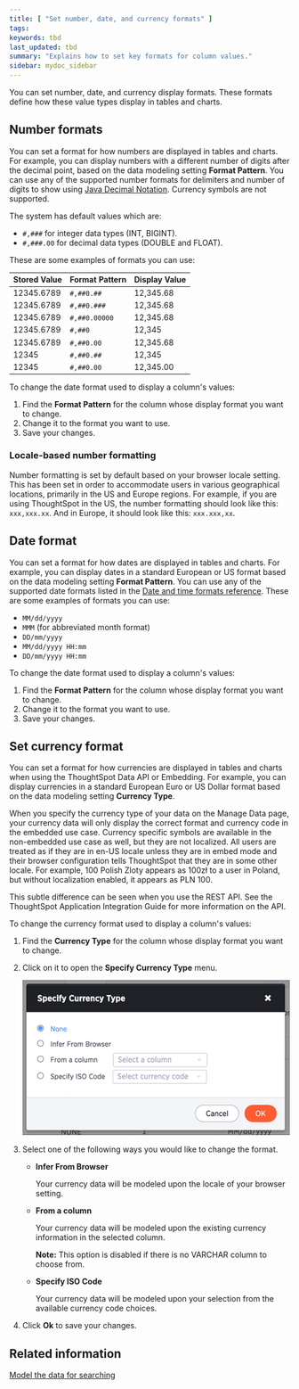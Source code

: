 ```yaml
---
title: [ "Set number, date, and currency formats" ]
tags:
keywords: tbd
last_updated: tbd
summary: "Explains how to set key formats for column values."
sidebar: mydoc_sidebar
---
```

You can set number, date, and currency display formats. These formats define how these value types display in tables and charts.


## Number formats

You can set a format for how numbers are displayed in tables and charts. For example, you can display numbers with a different number of digits after the decimal point, based on the data modeling setting **Format Pattern**. You can use any of the supported number formats for delimiters and number of digits to show using [Java Decimal Notation](http://docs.oracle.com/javase/7/docs/api/java/text/DecimalFormat.html). Currency symbols are not supported.

The system has default values which are:

-   `#,###` for integer data types (INT, BIGINT).
-   `#,###.00` for decimal data types (DOUBLE and FLOAT).

These are some examples of formats you can use:

|Stored Value|Format Pattern|Display Value|
|------------|--------------|-------------|
|12345.6789|`#,##0.##`|12,345.68|
|12345.6789|`#,##0.###`|12,345.68|
|12345.6789|`#,##0.00000`|12,345.68|
|12345.6789|`#,##0`|12,345|
|12345.6789|`#,##0.00`|12,345.68|
|12345|`#,##0.##`|12,345|
|12345|`#,##0.00`|12,345.00|

To change the date format used to display a column's values:

1. Find the **Format Pattern** for the column whose display format you want to change.
2. Change it to the format you want to use.
3. Save your changes.

### Locale-based number formatting

Number formatting is set by default based on your browser locale setting. This has been set in order to accommodate users in various geographical locations, primarily in the US and Europe regions. For example, if you are using ThoughtSpot in the US, the number formatting should look like this: `xxx,xxx.xx`. And in Europe, it should look like this: `xxx.xxx,xx`.


## Date format

You can set a format for how dates are displayed in tables and charts. For example, you can display dates in a standard European or US format based on the data modeling setting **Format Pattern**. You can use any of the supported date formats listed in the [Date and time formats reference](../reference/date_formats_for_loading.html#). These are some examples of formats you can use:

-   `MM/dd/yyyy`
-   `MMM` (for abbreviated month format)
-   `DD/mm/yyyy`
-   `MM/dd/yyyy HH:mm`
-   `DD/mm/yyyy HH:mm`

To change the date format used to display a column's values:

1.   Find the **Format Pattern** for the column whose display format you want to change.
2.   Change it to the format you want to use.
3.   Save your changes.

## Set currency format

You can set a format for how currencies are displayed in tables and charts when using the ThoughtSpot Data API or Embedding. For example, you can display currencies in a standard European Euro or US Dollar format based on the data modeling setting **Currency Type**.

When you specify the currency type of your data on the Manage Data page, your currency data will only display the correct format and currency code in the embedded use case. Currency specific symbols are available in the non-embedded use case as well, but they are not localized. All users are treated as if they are in en-US locale unless they are in embed mode and their browser configuration tells ThoughtSpot that they are in some other locale. For example, 100 Polish Zloty appears as 100zł to a user in Poland, but without localization enabled, it appears as PLN 100.

This subtle difference can be seen when you use the REST API. See the ThoughtSpot Application Integration Guide for more information on the API.

To change the currency format used to display a column's values:

1. Find the **Currency Type** for the column whose display format you want to change.
2. Click on it to open the **Specify Currency Type** menu.

     ![](../../images/specify_currency_type.png "Specify Currency Type")

3. Select one of the following ways you would like to change the format.
    -   **Infer From Browser**

        Your currency data will be modeled upon the locale of your browser setting.

    -   **From a column**

        Your currency data will be modeled upon the existing currency information in the selected column.

        **Note:** This option is disabled if there is no VARCHAR column to choose from.

    -   **Specify ISO Code**

        Your currency data will be modeled upon your selection from the available currency code choices.

4. Click **Ok** to save your changes.


## Related information  

[Model the data for searching](semantic_modeling.html#)
